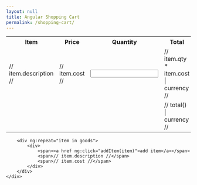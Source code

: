 ```yaml
---
layout: null
title: Angular Shopping Cart
permalink: /shopping-cart/
---
```

<script src="//ajax.googleapis.com/ajax/libs/angularjs/1.0.7/angular.min.js"></script>

<script type="text/javascript" src="{{ "/js/shoppingCartController.js" | prepend: site.baseurl }}"></script>
<script>
var app = angular.module('app', [], function($interpolateProvider) {
    $interpolateProvider.startSymbol('//');
    $interpolateProvider.endSymbol('//');
});
</script>
<body ng-app='app'>
    <div ng-controller="shoppingCartController">
        <table>
            <tr> 
                <th>Item</th>
                <th>Price</th>
                <th>Quantity</th>
                <th>Total</th>
            </tr>
            <tr ng:repeat="item in invoice.items">
                <td>// item.description //</td>      
                <td>// item.cost //</td>
                <td><input type="number" min="0" ng:model="item.qty"></td>            
                <td>// item.qty * item.cost | currency //</td>
                <td>[<a href ng:click="removeItem($index)">X</a>]</td>
            </tr>
            <tr>    
                <td colspan="3"></td>
                <td>// total() | currency //</td>
            </tr>
        </table>

        <div ng:repeat="item in goods">
            <div>
                <span><a href ng:click="addItem(item)">add item</a></span>
                <span>// item.description //</span>
                <span>// item.cost //</span>
            </div>
        </div>
    </div>
</body>